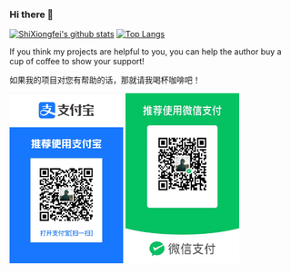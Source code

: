 ### Hi there 👋

[![ShiXiongfei's github stats](https://github-readme-stats.vercel.app/api?username=shixiongfei&count_private=true&show_icons=true&theme=default)](https://shixiongfei.com)
[![Top Langs](https://github-readme-stats.vercel.app/api/top-langs/?username=shixiongfei&layout=compact&langs_count=8&theme=default)](https://shixiongfei.com)

If you think my projects are helpful to you, you can help the author buy a cup of coffee to show your support!

如果我的项目对您有帮助的话，那就请我喝杯咖啡吧！

<img src="/sponsors/alipay.png" width = "200" height="300" alt="Alipay" />
<img src="/sponsors/weixin.jpeg" width = "200" height="300" alt="WeiXin" />
